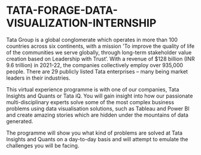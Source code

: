 # TATA-FORAGE-DATA-VISUALIZATION-INTERNSHIP

Tata Group is a global conglomerate which operates in more than 100 countries across six continents,
with a mission 'To improve the quality of life of the communities we serve globally, through long-term 
stakeholder value creation based on Leadership with Trust’. With a revenue of $128 billion (INR 9.6 trillion) 
in 2021-22, the companies collectively employ over 935,000 people. There are 29 publicly listed Tata enterprises 
– many being market leaders in their industries. 

This virtual experience programme is with one of our companies, Tata Insights and Quants or Tata iQ. You will gain
insight into how our passionate multi-disciplinary experts solve some of the most complex business problems using 
data visualisation solutions, such as Tableau and Power BI and create amazing stories which are hidden under the 
mountains of data generated. 

The programme will show you what kind of problems are solved at Tata Insights and Quants on a day-to-day basis and
will attempt to emulate the challenges you will be facing.
